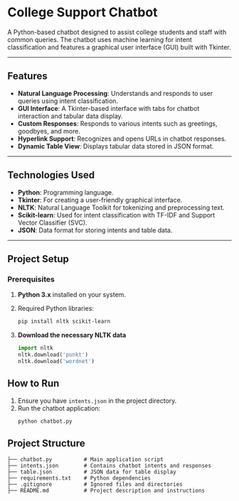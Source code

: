# College Support Chatbot

A Python-based chatbot designed to assist college students and staff with common queries. The chatbot uses machine learning for intent classification and features a graphical user interface (GUI) built with Tkinter.

---

## Features

- **Natural Language Processing**: Understands and responds to user queries using intent classification.
- **GUI Interface**: A Tkinter-based interface with tabs for chatbot interaction and tabular data display.
- **Custom Responses**: Responds to various intents such as greetings, goodbyes, and more.
- **Hyperlink Support**: Recognizes and opens URLs in chatbot responses.
- **Dynamic Table View**: Displays tabular data stored in JSON format.

---

## Technologies Used

- **Python**: Programming language.
- **Tkinter**: For creating a user-friendly graphical interface.
- **NLTK**: Natural Language Toolkit for tokenizing and preprocessing text.
- **Scikit-learn**: Used for intent classification with TF-IDF and Support Vector Classifier (SVC).
- **JSON**: Data format for storing intents and table data.

---
## **Project Setup**

### **Prerequisites**

1. **Python 3.x** installed on your system.
2. Required Python libraries:
   ```bash
   pip install nltk scikit-learn
3. **Download the necessary NLTK data**

   ```python
   import nltk
   nltk.download('punkt')
   nltk.download('wordnet')
   
## **How to Run**

1. Ensure you have `intents.json` in the project directory.
2. Run the chatbot application:
   ```bash
   python chatbot.py

## **Project Structure**

```plaintext
├── chatbot.py          # Main application script
├── intents.json        # Contains chatbot intents and responses
├── table.json          # JSON data for table display
├── requirements.txt    # Python dependencies
├── .gitignore          # Ignored files and directories
├── README.md           # Project description and instructions







